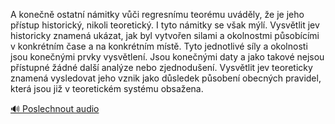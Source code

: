 
A konečně ostatní námitky vůči regresnímu teorému uváděly, že je jeho přístup historický, nikoli teoretický. I tyto námitky se však mýlí. Vysvětlit jev historicky znamená ukázat, jak byl vytvořen silami a okolnostmi působícími v konkrétním čase a na konkrétním místě. Tyto jednotlivé síly a okolnosti jsou konečnými prvky vysvětlení. Jsou konečnými daty a jako takové nejsou přístupné žádné další analýze nebo zjednodušení. Vysvětlit jev teoreticky znamená vysledovat jeho vznik jako důsledek působení obecných pravidel, která jsou již v teoretickém systému obsažena.

[🔊 Poslechnout audio](/data/7-paragraphs/audio/chapter_78/para_007-A-konen-ostatn-nmitky-vi-regresnmu-teormu.mp3)
